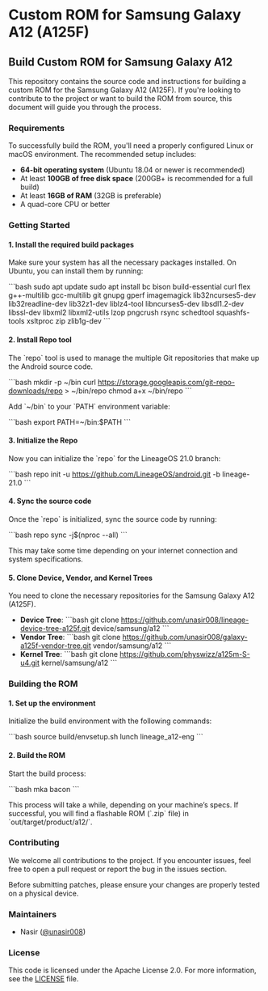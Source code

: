
# Custom ROM for Samsung Galaxy A12 (A125F)

## Build Custom ROM for Samsung Galaxy A12

This repository contains the source code and instructions for building a custom ROM for the Samsung Galaxy A12 (A125F). If you're looking to contribute to the project or want to build the ROM from source, this document will guide you through the process.

### Requirements

To successfully build the ROM, you'll need a properly configured Linux or macOS environment. The recommended setup includes:

- **64-bit operating system** (Ubuntu 18.04 or newer is recommended)
- At least **100GB of free disk space** (200GB+ is recommended for a full build)
- At least **16GB of RAM** (32GB is preferable)
- A quad-core CPU or better

### Getting Started

#### 1. Install the required build packages

Make sure your system has all the necessary packages installed. On Ubuntu, you can install them by running:

\`\`\`bash
sudo apt update
sudo apt install bc bison build-essential curl flex g++-multilib gcc-multilib git gnupg gperf imagemagick lib32ncurses5-dev lib32readline-dev lib32z1-dev liblz4-tool libncurses5-dev libsdl1.2-dev libssl-dev libxml2 libxml2-utils lzop pngcrush rsync schedtool squashfs-tools xsltproc zip zlib1g-dev
\`\`\`

#### 2. Install Repo tool

The \`repo\` tool is used to manage the multiple Git repositories that make up the Android source code.

\`\`\`bash
mkdir -p ~/bin
curl https://storage.googleapis.com/git-repo-downloads/repo > ~/bin/repo
chmod a+x ~/bin/repo
\`\`\`

Add \`~/bin\` to your \`PATH\` environment variable:

\`\`\`bash
export PATH=~/bin:$PATH
\`\`\`

#### 3. Initialize the Repo

Now you can initialize the \`repo\` for the LineageOS 21.0 branch:

\`\`\`bash
repo init -u https://github.com/LineageOS/android.git -b lineage-21.0
\`\`\`

#### 4. Sync the source code

Once the \`repo\` is initialized, sync the source code by running:

\`\`\`bash
repo sync -j\$(nproc --all)
\`\`\`

This may take some time depending on your internet connection and system specifications.

#### 5. Clone Device, Vendor, and Kernel Trees

You need to clone the necessary repositories for the Samsung Galaxy A12 (A125F).

- **Device Tree**:
  \`\`\`bash
  git clone https://github.com/unasir008/lineage-device-tree-a125f.git device/samsung/a12
  \`\`\`
- **Vendor Tree**:
  \`\`\`bash
  git clone https://github.com/unasir008/galaxy-a125f-vendor-tree.git vendor/samsung/a12
  \`\`\`
- **Kernel Tree**:
  \`\`\`bash
  git clone https://github.com/physwizz/a125m-S-u4.git kernel/samsung/a12
  \`\`\`

### Building the ROM

#### 1. Set up the environment

Initialize the build environment with the following commands:

\`\`\`bash
source build/envsetup.sh
lunch lineage_a12-eng
\`\`\`

#### 2. Build the ROM

Start the build process:

\`\`\`bash
mka bacon
\`\`\`

This process will take a while, depending on your machine’s specs. If successful, you will find a flashable ROM (\`.zip\` file) in \`out/target/product/a12/\`.

### Contributing

We welcome all contributions to the project. If you encounter issues, feel free to open a pull request or report the bug in the issues section.

Before submitting patches, please ensure your changes are properly tested on a physical device.

### Maintainers

- Nasir ([@unasir008](https://github.com/unasir008))

### License

This code is licensed under the Apache License 2.0. For more information, see the [LICENSE](LICENSE) file.
